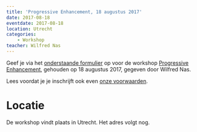 ```yaml
---
title: 'Progressive Enhancement, 18 augustus 2017'
date: 2017-08-18
eventdate: 2017-08-18
location: Utrecht
categories:
    - Workshop
teacher: Wilfred Nas
---
```


Geef je via het [onderstaande formulier](#formulier-1) op voor de workshop [Progressive Enhancement](/workshops/progressive-enhancement-wilfred-nas), gehouden op 18 augustus 2017, gegeven door Wilfred Nas.

Lees voordat je je inschrijft ook even [onze voorwaarden](/workshops/voor-deelnemers).

# Locatie

De workshop vindt plaats in Utrecht. Het adres volgt nog.
